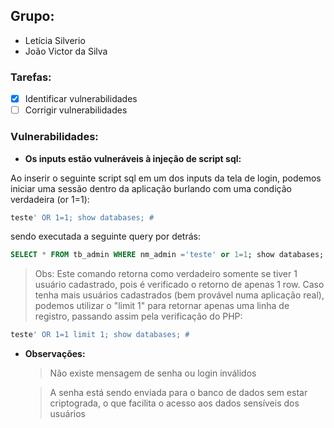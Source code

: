 ## Grupo:

- Letícia Silverio
- João Victor da Silva

### Tarefas:

- [x] Identificar vulnerabilidades
- [ ] Corrigir vulnerabilidades

### Vulnerabilidades:

- **Os inputs estão vulneráveis à injeção de script sql:**

Ao inserir o seguinte script sql em um dos inputs da tela de login, podemos iniciar uma sessão dentro da aplicação burlando com uma condição verdadeira (or 1=1):

```sql
teste' OR 1=1; show databases; #
```

sendo executada a seguinte query por detrás:

```sql
SELECT * FROM tb_admin WHERE nm_admin ='teste' or 1=1; show databases; #' AND ds_senha = ''
```

> Obs: Este comando retorna como verdadeiro somente se tiver 1 usuário cadastrado, pois é verificado o retorno de apenas 1 row. Caso tenha mais usuários cadastrados (bem provável numa aplicação real), podemos utilizar o "limit 1" para retornar apenas uma linha de registro, passando assim pela verificação do PHP:

```sql
teste' OR 1=1 limit 1; show databases; #
```

- **Observações:**
  > Não existe mensagem de senha ou login inválidos

  > A senha está sendo enviada para o banco de dados sem estar criptograda, o que facilita o acesso aos dados sensíveis dos usuários
